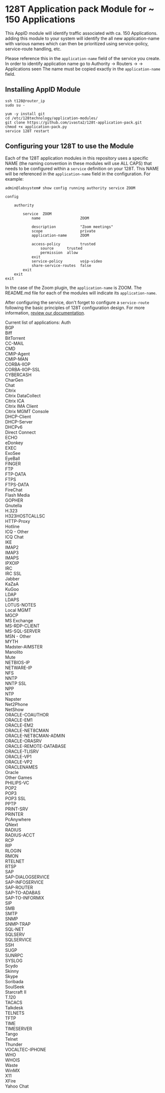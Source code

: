 # 128T Application pack Module for ~ 150 Applications

This AppID module will identify traffic associated with ca. 150 Applications. adding this module to your system will identify the all new application-name with various names which can then be prioritized using service-policy, service-route handling, etc.

Please reference this in the `application-name` field of the service you create.
In order to identify application name go to Authority -> Routers -> <Router name> -> Applications seen
The name must be copied exactly in the `application-name` field.


## Installing AppID Module

```
ssh t128@router_ip
sudo su -

yum -y install git
cd /etc/128technology/application-modules/
git clone https://github.com/ivasta2/128t-application-pack.git
chmod +x application-pack.py
service 128T restart
```

## Configuring your 128T to use the Module

Each of the 128T application modules in this repository uses a specific NAME (the naming convention in these modules will use ALL CAPS) that needs to be configured within a `service` definition on your 128T. This NAME will be referenced in the `application-name` field in the configuration. For example:

```
admin@labsystem# show config running authority service ZOOM

config

    authority

        service  ZOOM
            name                  ZOOM

            description           "Zoom meetings"
            scope                 private
            application-name      ZOOM

            access-policy         trusted
                source      trusted
                permission  allow
            exit
            service-policy        voip-video
            share-service-routes  false
        exit
    exit
exit
```

In the case of the Zoom plugin, the `application-name` is ZOOM. The README.md file for each of the modules will indicate its `application-name`.

After configuring the service, don't forget to configure a `service-route` following the basic principles of 128T configuration design. For more information, [review our documentation](https://docs.128technology.com/docs/concepts_glossary/#service-routes).


Current list of applications:
Auth  
BGP  
Biff  
BitTorrent  
CC-MAIL  
CMD  
CMIP-Agent  
CMIP-MAN  
CORBA-IIOP  
CORBA-IIOP-SSL  
CYBERCASH  
CharGen  
Chat  
Citrix  
Citrix DataCollect  
Citrix ICA  
Citrix IMA Client  
Citrix MGMT Console  
DHCP-Client  
DHCP-Server  
DHCPv6  
Direct Connect  
ECHO  
eDonkey  
EXEC  
ExoSee  
EyeBall  
FINGER  
FTP  
FTP-DATA  
FTPS  
FTPS-DATA  
FireChat  
Flash Media  
GOPHER  
Gnutella  
H.323  
H323HOSTCALLSC  
HTTP-Proxy  
Hotline  
ICQ - Other  
ICQ Chat  
IKE  
IMAP2  
IMAP3  
IMAPS  
IPXOIP  
IRC  
IRC SSL  
Jabber  
KaZaA  
KuGoo  
LDAP  
LDAPS  
LOTUS-NOTES  
Local MGMT  
MGCP  
MS Exchange  
MS-RDP-CLIENT  
MS-SQL-SERVER  
MSN - Other  
MYTH  
Madster-AIMSTER  
Manolito  
Mute  
NETBIOS-IP  
NETWARE-IP  
NFS  
NNTP  
NNTP SSL  
NPP  
NTP  
Napster  
Net2Phone  
NetShow  
ORACLE-COAUTHOR  
ORACLE-EM1  
ORACLE-EM2  
ORACLE-NET8CMAN  
ORACLE-NET8CMAN-ADMIN  
ORACLE-ORASRV  
ORACLE-REMOTE-DATABASE  
ORACLE-TLISRV  
ORACLE-VP1  
ORACLE-VP2  
ORACLENAMES  
Oracle  
Other Games  
PHILIPS-VC  
POP2  
POP3  
POP3 SSL  
PPTP  
PRINT-SRV  
PRINTER  
PcAnywhere  
QNext  
RADIUS  
RADIUS-ACCT  
RCP  
RIP  
RLOGIN  
RMON  
RTELNET  
RTSP  
SAP  
SAP-DIALOGSERVICE  
SAP-INFOSERVICE  
SAP-ROUTER  
SAP-TO-ADABAS  
SAP-TO-INFORMIX  
SIP  
SMB  
SMTP  
SNMP  
SNMP-TRAP  
SQL-NET  
SQLSERV  
SQLSERVICE  
SSH  
SUGP  
SUNRPC  
SYSLOG  
Scydo  
Skinny  
Skype  
Soribada  
SoulSeek  
Starcraft II  
T.120  
TACACS  
Talkdesk  
TELNETS  
TFTP  
TIME  
TIMESERVER  
Tango  
Telnet  
Thunder  
VOCALTEC-IPHONE  
WHO  
WHOIS  
Waste  
WinMX  
X11  
XFire  
Yahoo Chat  
